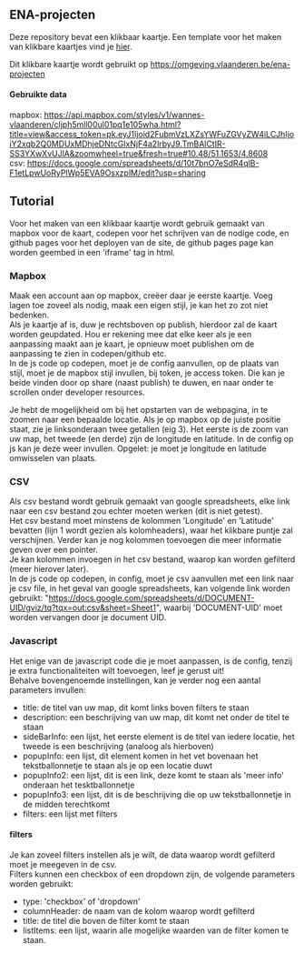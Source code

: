 ## ENA-projecten

Deze repository bevat een klikbaar kaartje. Een template voor het maken van klikbare kaartjes vind je [hier](https://codepen.io/wannes-vlaanderen/pen/oNQGWxx).

Dit klikbare kaartje wordt gebruikt op https://omgeving.vlaanderen.be/ena-projecten

#### Gebruikte data
mapbox: https://api.mapbox.com/styles/v1/wannes-vlaanderen/cljph5mll00ul01pq1e105wha.html?title=view&access_token=pk.eyJ1Ijoid2FubmVzLXZsYWFuZGVyZW4iLCJhIjoiY2xqb2Q0MDUxMDhjeDNtcGIxNjF4a2lrbyJ9.TmBAlCtIR-SS3YXwXvUJlA&zoomwheel=true&fresh=true#10.48/51.1653/4.8608  
csv: https://docs.google.com/spreadsheets/d/10t7bnO7eSdR4qlB-F1etLpwUoRyPlWp5EVA9OsxzplM/edit?usp=sharing


## Tutorial

Voor het maken van een klikbaar kaartje wordt gebruik gemaakt van mapbox voor de kaart, codepen voor het schrijven van de nodige code, en github pages voor het deployen van de site, de github pages page kan worden geembed in een 'iframe' tag in html.


### Mapbox
Maak een account aan op mapbox, creëer daar je eerste kaartje. Voeg lagen toe zoveel als nodig, maak een eigen stijl, je kan het zo zot niet bedenken.  
Als je kaartje af is, duw je rechtsboven op publish, hierdoor zal de kaart worden geupdated. Hou er rekening mee dat elke keer als je een aanpassing maakt aan je kaart, je opnieuw moet publishen om de aanpassing te zien in codepen/github etc.  
In de js code op codepen, moet je de config aanvullen, op de plaats van stijl, moet je de mapbox stijl invullen, bij token, je access token. Die kan je beide vinden door op share (naast publish) te duwen, en naar onder te scrollen onder developer resources.  

Je hebt de mogelijkheid om bij het opstarten van de webpagina, in te zoomen naar een bepaalde locatie. Als je op mapbox op de juiste positie staat, zie je linksonderaan twee getallen (eig 3). Het eerste is de zoom van uw map, het tweede (en derde) zijn de longitude en latitude. In de config op js kan je deze weer invullen. Opgelet: je moet je longitude en latitude omwisselen van plaats.

### CSV
Als csv bestand wordt gebruik gemaakt van google spreadsheets, elke link naar een csv bestand zou echter moeten werken (dit is niet getest).  
Het csv bestand moet minstens de kolommen 'Longitude' en 'Latitude' bevatten (lijn 1 wordt gezien als kolomheaders), waar het klikbare puntje zal verschijnen. Verder kan je nog kolommen toevoegen die meer informatie geven over een pointer.  
Je kan kolommen invoegen in het csv bestand, waarop kan worden gefilterd (meer hierover later).  
In de js code op codepen, in config, moet je csv aanvullen met een link naar je csv file, in het geval van google spreadsheets, kan volgende link worden gebruikt: "https://docs.google.com/spreadsheets/d/DOCUMENT-UID/gviz/tq?tqx=out:csv&sheet=Sheet1", waarbij 'DOCUMENT-UID' moet worden vervangen door je document UID.

### Javascript
Het enige van de javascript code die je moet aanpassen, is de config, tenzij je extra functionaliteiten wilt toevoegen, leef je gerust uit!  
Behalve bovengenoemde instellingen, kan je verder nog een aantal parameters invullen:
- title: de titel van uw map, dit komt links boven filters te staan
- description: een beschrijving van uw map, dit komt net onder de titel te staan
- sideBarInfo: een lijst, het eerste element is de titel van iedere locatie, het tweede is een beschrijving (analoog als hierboven)
- popupInfo: een lijst, dit element komen in het vet bovenaan het tekstballonnetje te staan als je op een locatie duwt
- popupInfo2: een lijst, dit is een link, deze komt te staan als 'meer info' onderaan het tesktballonnetje
- popupInfo3: een lijst, dit is de beschrijving die op uw tekstballonnetje in de midden terechtkomt
- filters: een lijst met filters

#### filters
Je kan zoveel filters instellen als je wilt, de data waarop wordt gefilterd moet je meegeven in de csv.  
Filters kunnen een checkbox of een dropdown zijn, de volgende parameters worden gebruikt:

- type: 'checkbox' of 'dropdown'
- columnHeader: de naam van de kolom waarop wordt gefilterd
- title: de titel die boven de filter komt te staan
- listItems: een lijst, waarin alle mogelijke waarden van de filter komen te staan.
